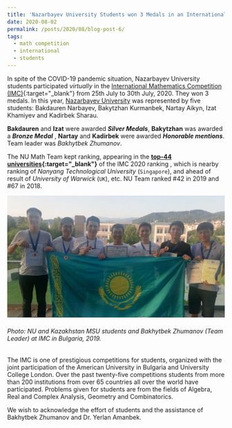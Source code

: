 ```yaml
---
title: 'Nazarbayev University Students won 3 Medals in an International Mathematics Competition 2020'
date: 2020-08-02
permalink: /posts/2020/08/blog-post-6/
tags:
  - math competition
  - international
  - students
---
```

In spite of the COVID-19 pandemic situation, Nazarbayev University students participated _virtually_ in the [International Mathematics Competition (IMC)](https://www.imc-math.org.uk/){:target="_blank"} from 25th July to 30th July, 2020. 
They won 3 medals. In this year, [Nazarbayev University](https://nu.edu.kz/) was represented by five students: Bakdauren Narbayev, Bakytzhan Kurmanbek, Nartay Aikyn,
Izat Khamiyev and Kadirbek Sharau. 

__Bakdauren__ and __Izat__ were awarded ___Silver Medals___,  __Bakytzhan__ was awarded a ___Bronze Medal___ , __Nartay__ and __Kadirbek__ were awarded ___Honorable mentions___. Team leader was _Bakhytbek Zhumanov_.

The NU Math Team kept ranking, appearing in the **[top-44 universities](https://www.imc-math.org.uk/?act=teams){:target="_blank"}** of the IMC 2020 ranking 
, which is nearby ranking of _Nanyang Technological University_ (`Singapore`),  and ahead of  result of _University of Warwick_ (`UK`), etc.
NU Team ranked #42 in 2019 and #67 in 2018. 

![alt text](/files/posts/IMC2019/Kazakhstan_Students_NU_MSU.jpg "NU Students")

###### Photo: NU and Kazakhstan MSU students and Bakhytbek Zhumanov (Team Leader) at IMC in Bulgaria, 2019.

The IMC is one of prestigious competitions for students, organized with the joint participation of the American University in Bulgaria and University College London.
Over the past twenty-five competitions students from more than 200 institutions from over 65 countries all over the world have participated. 
Problems given for students are from the fields of Algebra, Real and Complex Analysis, Geometry and Combinatorics. 

We wish to acknowledge the effort of students and the assistance of Bakhytbek Zhumanov and Dr. Yerlan Amanbek.

<!--- We wish to acknowledge the support of Nazarbayev University, the effort of Zhumazhenis Dairabay and the assistance of Bakhytbek Zhumanov and Dr. Yerlan Amanbek.--->
	